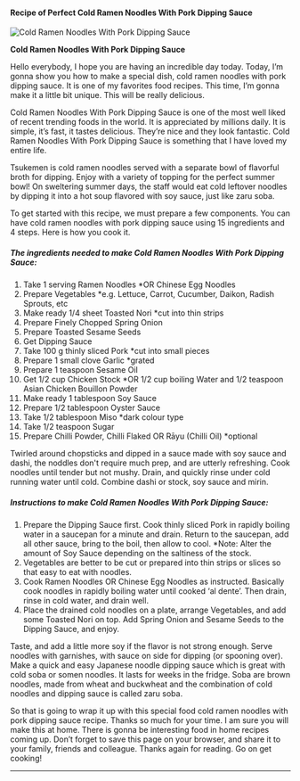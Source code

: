             

#### Recipe of Perfect Cold Ramen Noodles With Pork Dipping Sauce

![Cold Ramen Noodles With Pork Dipping Sauce](https://img-global.cpcdn.com/recipes/7c2c81d3a82b1297/751x532cq70/cold-ramen-noodles-with-pork-dipping-sauce-recipe-main-photo.jpg)

**Cold Ramen Noodles With Pork Dipping Sauce**

Hello everybody, I hope you are having an incredible day today. Today, I’m gonna show you how to make a special dish, cold ramen noodles with pork dipping sauce. It is one of my favorites food recipes. This time, I’m gonna make it a little bit unique. This will be really delicious.

Cold Ramen Noodles With Pork Dipping Sauce is one of the most well liked of recent trending foods in the world. It is appreciated by millions daily. It is simple, it’s fast, it tastes delicious. They’re nice and they look fantastic. Cold Ramen Noodles With Pork Dipping Sauce is something that I have loved my entire life.

Tsukemen is cold ramen noodles served with a separate bowl of flavorful broth for dipping. Enjoy with a variety of topping for the perfect summer bowl! On sweltering summer days, the staff would eat cold leftover noodles by dipping it into a hot soup flavored with soy sauce, just like zaru soba.

To get started with this recipe, we must prepare a few components. You can have cold ramen noodles with pork dipping sauce using 15 ingredients and 4 steps. Here is how you cook it.

##### The ingredients needed to make Cold Ramen Noodles With Pork Dipping Sauce:

1.  Take 1 serving Ramen Noodles \*OR Chinese Egg Noodles
2.  Prepare Vegetables \*e.g. Lettuce, Carrot, Cucumber, Daikon, Radish Sprouts, etc
3.  Make ready 1/4 sheet Toasted Nori \*cut into thin strips
4.  Prepare Finely Chopped Spring Onion
5.  Prepare Toasted Sesame Seeds
6.  Get Dipping Sauce
7.  Take 100 g thinly sliced Pork \*cut into small pieces
8.  Prepare 1 small clove Garlic \*grated
9.  Prepare 1 teaspoon Sesame Oil
10.  Get 1/2 cup Chicken Stock \*OR 1/2 cup boiling Water and 1/2 teaspoon Asian Chicken Bouillon Powder
11.  Make ready 1 tablespoon Soy Sauce
12.  Prepare 1/2 tablespoon Oyster Sauce
13.  Take 1/2 tablespoon Miso \*dark colour type
14.  Take 1/2 teaspoon Sugar
15.  Prepare Chilli Powder, Chilli Flaked OR Rāyu (Chilli Oil) \*optional

Twirled around chopsticks and dipped in a sauce made with soy sauce and dashi, the noddles don't require much prep, and are utterly refreshing. Cook noodles until tender but not mushy. Drain, and quickly rinse under cold running water until cold. Combine dashi or stock, soy sauce and mirin.

##### Instructions to make Cold Ramen Noodles With Pork Dipping Sauce:

1.  Prepare the Dipping Sauce first. Cook thinly sliced Pork in rapidly boiling water in a saucepan for a minute and drain. Return to the saucepan, add all other sauce, bring to the boil, then allow to cool. \*Note: Alter the amount of Soy Sauce depending on the saltiness of the stock.
2.  Vegetables are better to be cut or prepared into thin strips or slices so that easy to eat with noodles.
3.  Cook Ramen Noodles OR Chinese Egg Noodles as instructed. Basically cook noodles in rapidly boiling water until cooked ‘al dente’. Then drain, rinse in cold water, and drain well.
4.  Place the drained cold noodles on a plate, arrange Vegetables, and add some Toasted Nori on top. Add Spring Onion and Sesame Seeds to the Dipping Sauce, and enjoy.

Taste, and add a little more soy if the flavor is not strong enough. Serve noodles with garnishes, with sauce on side for dipping (or spooning over). Make a quick and easy Japanese noodle dipping sauce which is great with cold soba or somen noodles. It lasts for weeks in the fridge. Soba are brown noodles, made from wheat and buckwheat and the combination of cold noodles and dipping sauce is called zaru soba.

So that is going to wrap it up with this special food cold ramen noodles with pork dipping sauce recipe. Thanks so much for your time. I am sure you will make this at home. There is gonna be interesting food in home recipes coming up. Don’t forget to save this page on your browser, and share it to your family, friends and colleague. Thanks again for reading. Go on get cooking!

* * *